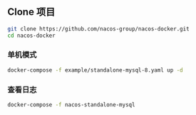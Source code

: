## Clone 项目

```bash
git clone https://github.com/nacos-group/nacos-docker.git
cd nacos-docker
```

### 单机模式

```bash
docker-compose -f example/standalone-mysql-8.yaml up -d
```

### 查看日志

```bash
docker-compose -f nacos-standalone-mysql
```

### 